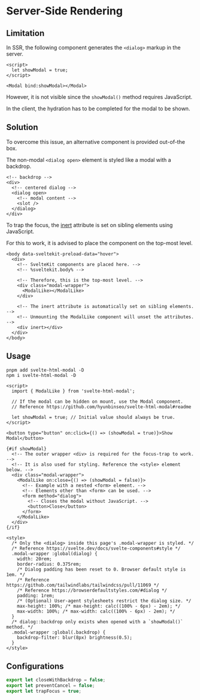 # Server-Side Rendering

## Limitation

In SSR, the following component generates the `<dialog>` markup in the server.

```svelte
<script>
  let showModal = true;
</script>

<Modal bind:showModal></Modal>
```

However, it is not visible since the `showModal()` method requires JavaScript.

In the client, the hydration has to be completed for the modal to be shown.

## Solution

To overcome this issue, an alternative component is provided out-of-the box.

The non-modal `<dialog open>` element is styled like a modal with a backdrop.

```svelte
<!-- backdrop -->
<div>
  <!-- centered dialog -->
  <dialog open>
    <!-- modal content -->
    <slot />
  </dialog>
</div>
```

To trap the focus, the [inert] attribute is set on sibling elements using JavaScript.

[inert]: https://developer.mozilla.org/en-US/docs/Web/HTML/Global_attributes/inert

For this to work, it is advised to place the component on the top-most level.

```svelte
<body data-sveltekit-preload-data="hover">
  <div>
    <!-- SvelteKit components are placed here. -->
    <!-- %sveltekit.body% -->

    <!-- Therefore, this is the top-most level. -->
    <div class="modal-wrapper">
      <ModalLike></ModalLike>
    </div>

    <!-- The inert attribute is automatically set on sibling elements. -->
    <!-- Unmounting the ModalLike component will unset the attributes.  -->
    <div inert></div>
  </div>
</body>
```

## Usage

```
pnpm add svelte-html-modal -D
npm i svelte-html-modal -D
```

```svelte
<script>
  import { ModalLike } from 'svelte-html-modal';

  // If the modal can be hidden on mount, use the Modal component.
  // Reference https://github.com/hyunbinseo/svelte-html-modal#readme

  let showModal = true; // Initial value should always be true.
</script>

<button type="button" on:click={() => (showModal = true)}>Show Modal</button>

{#if showModal}
  <!-- The outer wrapper <div> is required for the focus-trap to work. -->
  <!-- It is also used for styling. Reference the <style> element below. -->
  <div class="modal-wrapper">
    <ModalLike on:close={() => (showModal = false)}>
      <!-- Example with a nested <form> element. -->
      <!-- Elements other than <form> can be used. -->
      <form method="dialog">
        <!-- Closes the modal without JavaScript. -->
        <button>Close</button>
      </form>
    </ModalLike>
  </div>
{/if}

<style>
  /* Only the <dialog> inside this page's .modal-wrapper is styled. */
  /* Reference https://svelte.dev/docs/svelte-components#style */
  .modal-wrapper :global(dialog) {
    width: 20rem;
    border-radius: 0.375rem;
    /* Dialog padding has been reset to 0. Browser default style is 1em. */
    /* Reference https://github.com/tailwindlabs/tailwindcss/pull/11069 */
    /* Reference https://browserdefaultstyles.com/#dialog */
    padding: 1rem;
    /* (Optional) User-agent stylesheets restrict the dialog size. */
    max-height: 100%; /* max-height: calc((100% - 6px) - 2em); */
    max-width: 100%; /* max-width: calc((100% - 6px) - 2em); */
  }
  /* dialog::backdrop only exists when opened with a `showModal()` method. */
  .modal-wrapper :global(.backdrop) {
    backdrop-filter: blur(8px) brightness(0.5);
  }
</style>
```

## Configurations

```ts
export let closeWithBackdrop = false;
export let preventCancel = false;
export let trapFocus = true;
```
